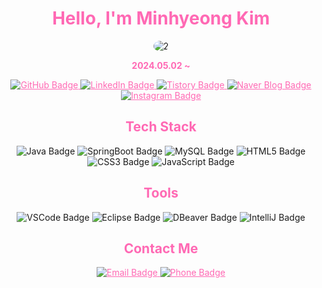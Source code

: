 <!DOCTYPE html>
<html lang="en">
<head>
  <meta charset="UTF-8">
  <meta name="viewport" content="width=device-width, initial-scale=1.0">
</head>
<body>
  <h1 align="center" style="color: #ff69b4;">Hello, I'm Minhyeong Kim</h1>

  <p align="center">
    <img src="https://i.ibb.co/Z1HprSv/2.jpg" alt="2" border="0"" alt="2" border="0"" alt="Profile Picture" style="border-radius: 50%;">
  </p>

  <p align="center" style="color: #ff69b4;">
    <b>2024.05.02 ~</b>
  </p>

  <p align="center">
    <a href="https://github.com/MinhyeongKim0412" style="color: #ff69b4;">
      <img class="badge" src="https://img.shields.io/badge/GitHub-181717?style=for-the-badge&logo=github&logoColor=white" alt="GitHub Badge">
    </a>
    <a href="https://linkedin.com/in/민형-김-814b1a309/" style="color: #ff69b4;">
      <img class="badge" src="https://img.shields.io/badge/LinkedIn-0A66C2?style=for-the-badge&logo=linkedin&logoColor=white" alt="LinkedIn Badge">
    </a>
    <a href="https://m1nbr0.tistory.com/" style="color: #ff69b4;">
      <img class="badge" src="https://img.shields.io/badge/Tistory-000000?style=for-the-badge&logo=tistory&logoColor=white" alt="Tistory Badge">
    </a>
    <a href="https://blog.naver.com/m1nbr0412" style="color: #ff69b4;">
      <img class="badge" src="https://img.shields.io/badge/NaverBlog-03C75A?style=for-the-badge&logo=naver&logoColor=white" alt="Naver Blog Badge">
    </a>
    <a href="https://www.instagram.com/078n40?igsh=OHpkOWF6bm5xbDJj" style="color: #ff69b4;">
      <img class="badge" src="https://img.shields.io/badge/Instagram-E4405F?style=for-the-badge&logo=instagram&logoColor=white" alt="Instagram Badge">
    </a>
  </p>

  <h2 align="center" style="color: #ff69b4;">Tech Stack</h2>
  <p align="center">
    <img class="badge" src="https://img.shields.io/badge/Java-007396?style=for-the-badge&logo=java&logoColor=white" alt="Java Badge">
    <img class="badge" src="https://img.shields.io/badge/SpringBoot-6DB33F?style=for-the-badge&logo=springboot&logoColor=white" alt="SpringBoot Badge">
    <img class="badge" src="https://img.shields.io/badge/MySQL-4479A1?style=for-the-badge&logo=mysql&logoColor=white" alt="MySQL Badge">
    <img class="badge" src="https://img.shields.io/badge/HTML5-E34F26?style=for-the-badge&logo=html5&logoColor=white" alt="HTML5 Badge">
    <img class="badge" src="https://img.shields.io/badge/CSS3-1572B6?style=for-the-badge&logo=css3&logoColor=white" alt="CSS3 Badge">
    <img class="badge" src="https://img.shields.io/badge/JavaScript-F7DF1E?style=for-the-badge&logo=javascript&logoColor=black" alt="JavaScript Badge">
  </p>

  <h2 align="center" style="color: #ff69b4;">Tools</h2>
  <p align="center">
    <img class="badge" src="https://img.shields.io/badge/VSCode-007ACC?style=for-the-badge&logo=visual-studio-code&logoColor=white" alt="VSCode Badge">
    <img class="badge" src="https://img.shields.io/badge/Eclipse-2C2255?style=for-the-badge&logo=eclipse&logoColor=white" alt="Eclipse Badge">
    <img class="badge" src="https://img.shields.io/badge/DBeaver-1E8CBE?style=for-the-badge&logo=dbeaver&logoColor=white" alt="DBeaver Badge">
    <img class="badge" src="https://img.shields.io/badge/IntelliJ-000000?style=for-the-badge&logo=intellij-idea&logoColor=white" alt="IntelliJ Badge">
  </p>

  <h2 align="center" style="color: #ff69b4;">Contact Me</h2>
  <p align="center">
    <a href="mailto:kimminhyeong9804@gmail.com" style="color: #ff69b4;">
      <img class="badge" src="https://img.shields.io/badge/Email-D14836?style=for-the-badge&logo=gmail&logoColor=white" alt="Email Badge">
    </a>
    <a href="tel:+82 1098489804" style="color: #ff69b4;">
      <img class="badge" src="https://img.shields.io/badge/Phone-25D366?style=for-the-badge&logo=whatsapp&logoColor=white" alt="Phone Badge">
    </a>
  </p>
</body>
</html>
